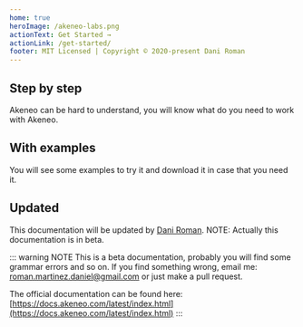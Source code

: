 ```yaml
---
home: true
heroImage: /akeneo-labs.png
actionText: Get Started →
actionLink: /get-started/
footer: MIT Licensed | Copyright © 2020-present Dani Roman
---
```


<div style="text-align: center">
  <Bit/>
</div>

<div class="features">
  <div class="feature">
    <h2>Step by step</h2>
    <p>Akeneo can be hard to understand, you will know what do you need to work with Akeneo.</p>
  </div>
  <div class="feature">
      <h2>With examples</h2>
      <p>You will see some examples to try it and download it in case that you need it.</p>
    </div>
  <div class="feature">
    <h2>Updated</h2>
    <p>This documentation will be updated by <a href="https://danielromanmartinez.com/" target="_blank" title="Dani Roman">Dani Roman</a>. NOTE: Actually this documentation is in beta.</p>
  </div>  
</div>

::: warning NOTE
This is a beta documentation, probably you will find some grammar errors and so on. If you find something wrong, email me: [roman.martinez.daniel@gmail.com](mailto:roman.martinez.daniel@gmail.com) or just make a pull request.

The official documentation can be found here: [https://docs.akeneo.com/latest/index.html](https://docs.akeneo.com/latest/index.html)
:::